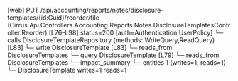 [web] PUT /api/accounting/reports/notes/disclosure-templates/{id:Guid}/reorder/file  (Cirrus.Api.Controllers.Accounting.Reports.Notes.DisclosureTemplatesController.Reorder)  [L76–L98] status=200 [auth=Authentication.UserPolicy]
  └─ calls DisclosureTemplateRepository (methods: WriteQuery,ReadQuery) [L83]
  └─ write DisclosureTemplate [L83]
    └─ reads_from DisclosureTemplates
  └─ query DisclosureTemplate [L79]
    └─ reads_from DisclosureTemplates
  └─ impact_summary
    └─ entities 1 (writes=1, reads=1)
      └─ DisclosureTemplate writes=1 reads=1

